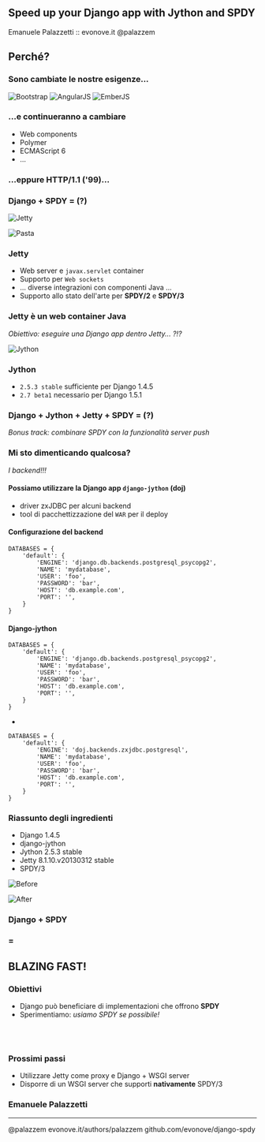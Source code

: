 ## Speed up your Django app with Jython and SPDY
Emanuele Palazzetti :: evonove.it
<f class="icon-twitter"></f> @palazzem



## Perché?


### Sono cambiate le nostre esigenze...

![Bootstrap](/img/bootstrap.png)
![AngularJS](/img/angularjs.png)
![EmberJS](/img/emberjs.png)


### ...e continueranno a cambiare

* Web components
* Polymer
* ECMAScript 6
* ...



### ...**eppure** HTTP/1.1 ('99)...



### Django + SPDY = (?)


![Jetty](/img/jetty.png)


![Pasta](/img/pasta-fruit.jpg)


### Jetty
* Web server e `javax.servlet` container
* Supporto per `Web sockets`
* ... diverse integrazioni con componenti Java ...
* Supporto allo stato dell'arte per **SPDY/2** e **SPDY/3**


### Jetty è un web container **Java**
*Obiettivo: eseguire una Django app dentro Jetty... ?!?*



![Jython](/img/jython.jpg)


### Jython
* `2.5.3 stable` sufficiente per Django 1.4.5
* `2.7 beta1` necessario per Django 1.5.1


### Django + Jython + Jetty + SPDY = (?)
*Bonus track: combinare SPDY con la funzionalità server push*



### Mi sto dimenticando qualcosa?

*I backend!!!*


#### Possiamo utilizzare la Django app `django-jython` (doj)

* driver zxJDBC per alcuni backend
* tool di pacchettizzazione del `WAR` per il deploy


#### Configurazione del backend

	DATABASES = {
		'default': {
			'ENGINE': 'django.db.backends.postgresql_psycopg2',
			'NAME': 'mydatabase',
			'USER': 'foo',
			'PASSWORD': 'bar',
			'HOST': 'db.example.com',
			'PORT': '',
		}
	}


#### Django-jython

	DATABASES = {
		'default': {
			'ENGINE': 'django.db.backends.postgresql_psycopg2',
			'NAME': 'mydatabase',
			'USER': 'foo',
			'PASSWORD': 'bar',
			'HOST': 'db.example.com',
			'PORT': '',
		}
	}
-

	DATABASES = {
		'default': {
			'ENGINE': 'doj.backends.zxjdbc.postgresql',
			'NAME': 'mydatabase',
			'USER': 'foo',
			'PASSWORD': 'bar',
			'HOST': 'db.example.com',
			'PORT': '',
		}
	}




### Riassunto degli ingredienti

* Django 1.4.5
* django-jython
* Jython 2.5.3 stable
* Jetty 8.1.10.v20130312 stable
* SPDY/3



![Before](/img/before_test.jpg)


![After](/img/after_test.jpg)



### Django + SPDY
### =
## BLAZING FAST!


### Obiettivi
* Django può beneficiare di implementazioni che offrono **SPDY**
* Sperimentiamo: *usiamo SPDY se possibile!*  

<br/>
<br/>

### Prossimi passi
* Utilizzare Jetty come proxy e Django + WSGI server
* Disporre di un WSGI server che supporti **nativamente** SPDY/3



### Emanuele Palazzetti

---

<f class="icon-twitter"></f> @palazzem
<f class="icon-globe"></f> evonove.it/authors/palazzem
<f class="icon-github"></f> github.com/evonove/django-spdy